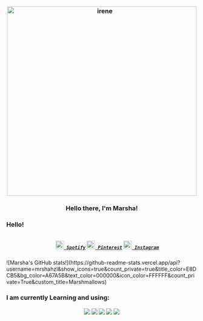 <h3 align="center">
   <img align="center" alt="irene" width="500px" src="https://i.pinimg.com/originals/ef/f3/73/eff373557e12d3f256af334580d1ecf6.gif" />
</h3>
<h3 align="center">Hello there, I'm Marsha!</h3>
  <h3>Hello!</h3>

<h5 align="center">
  <code>
    <a href="https://open.spotify.com/user/kodr6alxrx58w5ez1huh6n04l" title="Spotify"><img width="22" src="https://i.pinimg.com/originals/d5/dc/8a/d5dc8a3543bc32becf4c36bd8049cfb8.jpg"> Spotify</a></code>
  <code><a href="https://www.pinterest.com/Mrshahzl_/" title="Pinterest"><img width="22" src="https://i.pinimg.com/originals/d3/1c/34/d31c34772f9d85e371275afa465f32e6.jpg"> Pinterest</a></code>
  <code><a href="https://www.instagram.com/mrshahzl_/" title="Instagram"><img width="22" src="https://i.pinimg.com/originals/bd/c5/d8/bdc5d81a5ddb44c0a6ddac8e0c32d266.jpg"> Instagram</a></code>
</h5>
![Marsha's GitHub stats!](https://github-readme-stats.vercel.app/api?username=mrshahzl&show_icons=true&count_private=true&title_color=E8DCB5&bg_color=A67A5B&text_color=000000&icon_color=FFFFFF&count_private=True&custom_title=Marshmallows)

### I am currently Learning and using:
<h5 align="center">
  <img src="https://img.shields.io/badge/python%20-%2314354C.svg?&style=for-the-badge&logo=python&logoColor=white">   <img src="https://img.shields.io/badge/javascript%20-%23323330.svg?&style=for-the-badge&logo=javascript&logoColor=%23F7DF1E">   <img src="https://img.shields.io/badge/html5%20-%23E34F26.svg?&style=for-the-badge&logo=html5&logoColor=white">   <img src="https://img.shields.io/badge/css3%20-%231572B6.svg?&style=for-the-badge&logo=css3&logoColor=white">   <img src="http://img.shields.io/badge/-VS%20Code-000000?style=for-the-badge&logo=Visual-studio-code&logoColor=blue">
  </h5>
